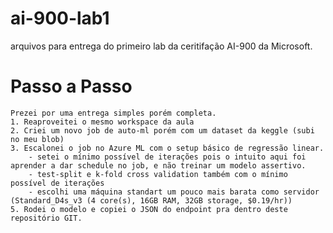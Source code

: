 # ai-900-lab1
 arquivos para entrega do primeiro lab da ceritifação AI-900 da Microsoft.

# Passo a Passo
    Prezei por uma entrega simples porém completa.
    1. Reaproveitei o mesmo workspace da aula
    2. Criei um novo job de auto-ml porém com um dataset da keggle (subi no meu blob)
    3. Escalonei o job no Azure ML com o setup básico de regressão linear.
        - setei o mínimo possível de iterações pois o intuito aqui foi aprender a dar schedule no job, e não treinar um modelo assertivo.
        - test-split e k-fold cross validation também com o mínimo possível de iterações
        - escolhi uma máquina standart um pouco mais barata como servidor (Standard_D4s_v3 (4 core(s), 16GB RAM, 32GB storage, $0.19/hr))
    5. Rodei o modelo e copiei o JSON do endpoint pra dentro deste repositório GIT.